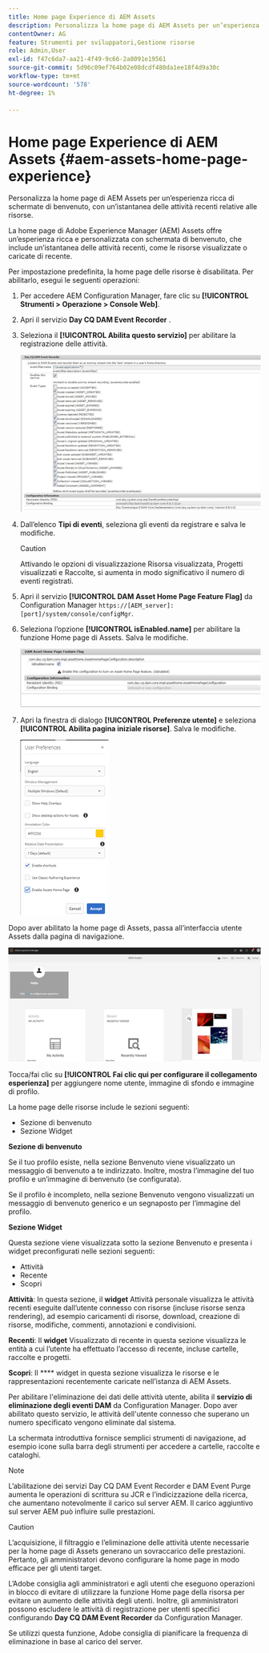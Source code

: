 ```yaml
---
title: Home page Experience di AEM Assets
description: Personalizza la home page di AEM Assets per un’esperienza ricca di schermate di benvenuto, con un’istantanea delle attività recenti relative alle risorse.
contentOwner: AG
feature: Strumenti per sviluppatori,Gestione risorse
role: Admin,User
exl-id: f47c6da7-aa21-4f49-9c66-2a8091e19561
source-git-commit: 5d96c09ef764b02e08dcdf480da1ee18f4d9a30c
workflow-type: tm+mt
source-wordcount: '578'
ht-degree: 1%

---
```


# Home page Experience di AEM Assets {#aem-assets-home-page-experience}

Personalizza la home page di AEM Assets per un’esperienza ricca di schermate di benvenuto, con un’istantanea delle attività recenti relative alle risorse.

La home page di Adobe Experience Manager (AEM) Assets offre un’esperienza ricca e personalizzata con schermata di benvenuto, che include un’istantanea delle attività recenti, come le risorse visualizzate o caricate di recente.

Per impostazione predefinita, la home page delle risorse è disabilitata. Per abilitarlo, esegui le seguenti operazioni:

1. Per accedere AEM Configuration Manager, fare clic su **[!UICONTROL Strumenti > Operazione > Console Web]**.
1. Apri il servizio **Day CQ DAM Event Recorder** .
1. Seleziona il **[!UICONTROL Abilita questo servizio]** per abilitare la registrazione delle attività.

   ![chlimage_1-250](assets/chlimage_1-250.png)

1. Dall’elenco **Tipi di eventi**, seleziona gli eventi da registrare e salva le modifiche.

   >[!CAUTION]
   >
   >Attivando le opzioni di visualizzazione Risorsa visualizzata, Progetti visualizzati e Raccolte, si aumenta in modo significativo il numero di eventi registrati.

1. Apri il servizio **[!UICONTROL DAM Asset Home Page Feature Flag]** da Configuration Manager `https://[AEM_server]:[port]/system/console/configMgr`.
1. Seleziona l’opzione **[!UICONTROL isEnabled.name]** per abilitare la funzione Home page di Assets. Salva le modifiche.

   ![chlimage_1-251](assets/chlimage_1-251.png)

1. Apri la finestra di dialogo **[!UICONTROL Preferenze utente]** e seleziona **[!UICONTROL Abilita pagina iniziale risorse]**. Salva le modifiche.

   ![user_preferences](assets/user_preferences.png)

Dopo aver abilitato la home page di Assets, passa all’interfaccia utente Assets dalla pagina di navigazione.

![home_page](assets/home_page.png)

Tocca/fai clic su **[!UICONTROL Fai clic qui per configurare il collegamento esperienza]** per aggiungere nome utente, immagine di sfondo e immagine di profilo.

La home page delle risorse include le sezioni seguenti:

* Sezione di benvenuto
* Sezione Widget

**Sezione di benvenuto**

Se il tuo profilo esiste, nella sezione Benvenuto viene visualizzato un messaggio di benvenuto a te indirizzato. Inoltre, mostra l’immagine del tuo profilo e un’immagine di benvenuto (se configurata).

Se il profilo è incompleto, nella sezione Benvenuto vengono visualizzati un messaggio di benvenuto generico e un segnaposto per l’immagine del profilo.

**Sezione Widget**

Questa sezione viene visualizzata sotto la sezione Benvenuto e presenta i widget preconfigurati nelle sezioni seguenti:

* Attività
* Recente
* Scopri

**Attività**: In questa sezione, il  **widget** Attività personale visualizza le attività recenti eseguite dall’utente connesso con risorse (incluse risorse senza rendering), ad esempio caricamenti di risorse, download, creazione di risorse, modifiche, commenti, annotazioni e condivisioni.

**Recenti**: Il  **widget** Visualizzato di recente in questa sezione visualizza le entità a cui l’utente ha effettuato l’accesso di recente, incluse cartelle, raccolte e progetti.

**Scopri**: Il  **** widget in questa sezione visualizza le risorse e le rappresentazioni recentemente caricate nell’istanza di AEM Assets.

Per abilitare l&#39;eliminazione dei dati delle attività utente, abilita il **servizio di eliminazione degli eventi DAM** da Configuration Manager. Dopo aver abilitato questo servizio, le attività dell&#39;utente connesso che superano un numero specificato vengono eliminate dal sistema.

La schermata introduttiva fornisce semplici strumenti di navigazione, ad esempio icone sulla barra degli strumenti per accedere a cartelle, raccolte e cataloghi.

>[!NOTE]
>
>L’abilitazione dei servizi Day CQ DAM Event Recorder e DAM Event Purge aumenta le operazioni di scrittura su JCR e l’indicizzazione della ricerca, che aumentano notevolmente il carico sul server AEM. Il carico aggiuntivo sul server AEM può influire sulle prestazioni.

>[!CAUTION]
>
>L’acquisizione, il filtraggio e l’eliminazione delle attività utente necessarie per la home page di Assets generano un sovraccarico delle prestazioni. Pertanto, gli amministratori devono configurare la home page in modo efficace per gli utenti target.
>
>L’Adobe consiglia agli amministratori e agli utenti che eseguono operazioni in blocco di evitare di utilizzare la funzione Home page della risorsa per evitare un aumento delle attività degli utenti. Inoltre, gli amministratori possono escludere le attività di registrazione per utenti specifici configurando **Day CQ DAM Event Recorder** da Configuration Manager.
>
>Se utilizzi questa funzione, Adobe consiglia di pianificare la frequenza di eliminazione in base al carico del server.
